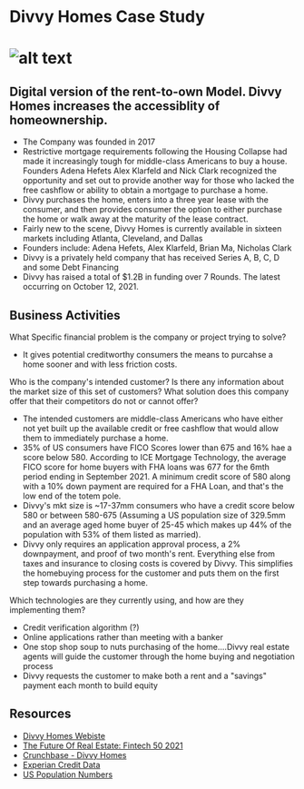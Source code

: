 # Divvy Homes Case Study
# ![alt text](https://mma.prnewswire.com/media/1594334/Divvy_Homes_Logo.jpg?p=twitter)

## Digital version of the rent-to-own Model.  Divvy Homes increases the accessiblity of homeownership.
* The Company was founded in 2017
* Restrictive mortgage requirements following the Housing Collapse had made it increasingly tough for middle-class Americans to buy a house.  Founders Adena Hefets Alex Klarfeld and Nick Clark recognized the opportunity and set out to provide another way for those who lacked the free cashflow or ability to obtain a mortgage to purchase a home.
* Divvy purchases the home, enters into a three year lease with the consumer, and then provides consumer the option to either purchase the home or walk away at the maturity of the lease contract.
* Fairly new to the scene, Divvy Homes is currently available in sixteen markets including Atlanta, Cleveland, and Dallas
* Founders include: Adena Hefets, Alex Klarfeld, Brian Ma, Nicholas Clark 
* Divvy is a privately held company that has received Series A, B, C, D and some Debt Financing
* Divvy has raised a total of $1.2B in funding over 7 Rounds.  The latest occurring on October 12, 2021.

## Business Activities
What Specific financial problem is the company or project trying to solve?
- It gives potential creditworthy consumers the means to purcahse a home sooner and with less friction costs.

Who is the company's intended customer?  Is there any information about the market size of this set of customers?  What solution does this company offer that their competitors do not or cannot offer?
- The intended customers are middle-class Americans who have either not yet built up the available credit or free cashflow that would allow them to immediately purchase a home.
- 35% of US consumers have FICO Scores lower than 675 and 16% hae a score below 580.  According to ICE Mortgage Technology, the average FICO score for home buyers with FHA loans was 677 for the 6mth period ending in September 2021.  A minimum credit score of 580 along with a 10% down payment are required for a FHA Loan, and that's the low end of the totem pole.  
- Divvy's mkt size is ~17-37mm consumers who have a credit score below 580 or between 580-675 (Assuming a US population size of 329.5mm and an average aged home buyer of 25-45 which makes up 44% of the population with 53% of them listed as married).
- Divvy only requires an application approval process, a 2% downpayment, and proof of two month's rent.  Everything else from taxes and insurance to closing costs is covered by Divvy.  This simplifies the homebuying process for the customer and puts them on the first step towards purchasing a home.

Which technologies are they currently using, and how are they implementing them?
- Credit verification algorithm (?)
- Online applications rather than meeting with a banker
- One stop shop soup to nuts purchasing of the home....Divvy real estate agents will guide the customer through the home buying and negotiation process
- Divvy requests the customer to make both a rent and a "savings" payment each month to build equity





## Resources
* [Divvy Homes Webiste](https://www.divvyhomes.com/)
* [The Future Of Real Estate: Fintech 50 2021](https://www.forbes.com/sites/margheritabeale/2021/06/08/the-future-of-real-estate-fintech-50-2021/?sh=1a58b9ed2c31)
* [Crunchbase - Divvy Homes](https://www.crunchbase.com/organization/divvy-homes)
* [Experian Credit Data](https://www.experian.com/blogs/ask-experian/credit-education/score-basics/675-credit-score/#:~:text=35%25%20of%20consumers%20have%20FICO,check%20your%20FICO%C2%AE%20Score.)
* [US Population Numbers](https://www.statista.com/statistics/241488/population-of-the-us-by-sex-and-age/)